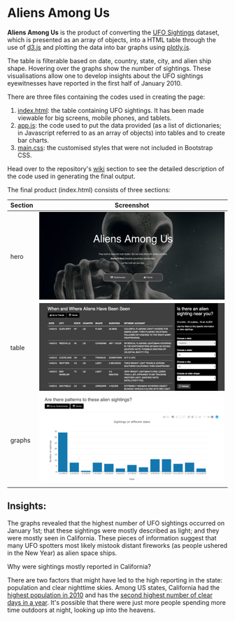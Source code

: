 # Aliens Among Us
**Aliens Among Us** is the product of converting the [UFO Sightings](https://github.com/rochiecuevas/UFO_Sightings/blob/master/data.js) dataset, which is presented as an array of objects, into a HTML table through the use of [d3.js](https://d3js.org/) and plotting the data into bar graphs using [plotly.js](https://plot.ly/javascript/). 

The table is filterable based on date, country, state, city, and alien ship shape. Hovering over the graphs show the number of sightings. These visualisations allow one to develop insights about the UFO sightings eyewitnesses have reported in the first half of January 2010.
    
There are three files containing the codes used in creating the page:
1. [index.html](https://github.com/rochiecuevas/UFO_Sightings/blob/master/index.html): the table containing UFO sightings. It has been made viewable for big screens, mobile phones, and tablets.
1. [app.js](https://github.com/rochiecuevas/UFO_Sightings/blob/master/app.js): the code used to put the data provided (as a list of dictionaries; in Javascript referred to as an array of objects) into tables and to create bar charts.
1. [main.css](https://github.com/rochiecuevas/UFO_Sightings/blob/master/main.css): the customised styles that were not included in Bootstrap CSS.

Head over to the repository's [wiki](https://github.com/rochiecuevas/UFO_Sightings/wiki) section to see the detailed description of the code used in generating the final output.

The final product (index.html) consists of three sections:

|Section|Screenshot|
|---|---|
|hero|![hero landing page](https://github.com/rochiecuevas/UFO_Sightings/blob/master/Screenshots/index-screenshot.png)|
|table|![table](https://github.com/rochiecuevas/UFO_Sightings/blob/master/Screenshots/filter-date-table.png)|
|graphs|![graph](https://github.com/rochiecuevas/UFO_Sightings/blob/master/Screenshots/graph-screenshot.png)|

## Insights:
The graphs revealed that the highest number of UFO sightings occurred on January 1st; that these sightings were mostly described as light; and they were mostly seen in California. These pieces of information suggest that many UFO spotters most likely mistook distant fireworks (as people ushered in the New Year) as alien space ships. 

Why were sightings mostly reported in California?

There are two factors that might have led to the high reporting in the state: population and clear nighttime skies. Among US states, California had the [highest population in 2010](https://en.wikipedia.org/wiki/List_of_states_and_territories_of_the_United_States_by_population) and has the [second highest number of clear days in a year](https://www.currentresults.com/Weather/US/average-annual-state-sunshine.php). It's possible that there were just more people spending more time outdoors at night, looking up into the heavens.
